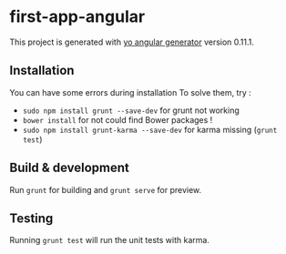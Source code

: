 # first-app-angular

This project is generated with [yo angular generator](https://github.com/yeoman/generator-angular)
version 0.11.1.
## Installation
You can have some errors during installation
To solve them, try :
- `sudo npm install grunt --save-dev` for grunt not working
- `bower install` for not could find Bower packages !
- `sudo npm install grunt-karma --save-dev` for karma missing (`grunt test`)

## Build & development

Run `grunt` for building and `grunt serve` for preview.

## Testing

Running `grunt test` will run the unit tests with karma.
